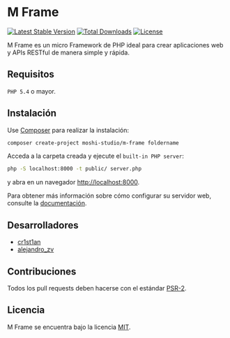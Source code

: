 # M Frame

[![Latest Stable Version](https://poser.pugx.org/moshi-studio/m-frame/v/stable)](https://packagist.org/packages/moshi-studio/m-frame)
[![Total Downloads](https://poser.pugx.org/moshi-studio/m-frame/downloads)](https://packagist.org/packages/moshi-studio/m-frame)
[![License](https://poser.pugx.org/moshi-studio/m-frame/license)](https://packagist.org/packages/moshi-studio/m-frame)

M Frame es un micro Framework de PHP ideal para crear aplicaciones web y APIs RESTful de manera simple y rápida.

## Requisitos

`PHP 5.4` o mayor.  

## Instalación

Use [Composer](https://getcomposer.org/) para realizar la instalación:

```bash
composer create-project moshi-studio/m-frame foldername
```

Acceda a la carpeta creada y ejecute el `built-in PHP server`: 

```bash
php -S localhost:8000 -t public/ server.php
```

y abra en un navegador [http://localhost:8000](http://localhost:8000).

Para obtener más información sobre cómo configurar su servidor web, consulte la [documentación]().

## Desarrolladores

- [cr1st1an](https://twitter.com/cr1st1an)
- [alejandro_zv](https://twitter.com/alejandro_zv)

## Contribuciones

Todos los pull requests deben hacerse con el estándar [PSR-2](http://www.php-fig.org/psr/psr-2/). 

## Licencia 

M Frame se encuentra bajo la licencia [MIT](https://github.com/Moshi-Studio/M-Frame/master/LICENSE.txt).

